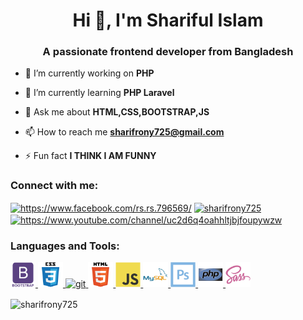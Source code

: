 <h1 align="center">Hi 👋, I'm Shariful Islam</h1>
<h3 align="center">A passionate frontend developer from Bangladesh</h3>

- 🔭 I’m currently working on **PHP**

- 🌱 I’m currently learning **PHP Laravel**

- 💬 Ask me about **HTML,CSS,BOOTSTRAP,JS**

- 📫 How to reach me **sharifrony725@gmail.com**

- ⚡ Fun fact **I THINK I AM FUNNY**

<h3 align="left">Connect with me:</h3>
<p align="left">
<a href="https://fb.com/https://www.facebook.com/rs.rs.796569/" target="blank"><img align="center" src="https://cdn.jsdelivr.net/npm/simple-icons@3.0.1/icons/facebook.svg" alt="https://www.facebook.com/rs.rs.796569/" height="30" width="40" /></a>
<a href="https://instagram.com/sharifrony725" target="blank"><img align="center" src="https://cdn.jsdelivr.net/npm/simple-icons@3.0.1/icons/instagram.svg" alt="sharifrony725" height="30" width="40" /></a>
<a href="https://www.youtube.com/c/https://www.youtube.com/channel/uc2d6q4oahhltjbjfoupywzw" target="blank"><img align="center" src="https://cdn.jsdelivr.net/npm/simple-icons@3.0.1/icons/youtube.svg" alt="https://www.youtube.com/channel/uc2d6q4oahhltjbjfoupywzw" height="30" width="40" /></a>
</p>

<h3 align="left">Languages and Tools:</h3>
<p align="left"> <a href="https://getbootstrap.com" target="_blank"> <img src="https://raw.githubusercontent.com/devicons/devicon/master/icons/bootstrap/bootstrap-plain-wordmark.svg" alt="bootstrap" width="40" height="40"/> </a> <a href="https://www.w3schools.com/css/" target="_blank"> <img src="https://raw.githubusercontent.com/devicons/devicon/master/icons/css3/css3-original-wordmark.svg" alt="css3" width="40" height="40"/> </a> <a href="https://git-scm.com/" target="_blank"> <img src="https://www.vectorlogo.zone/logos/git-scm/git-scm-icon.svg" alt="git" width="40" height="40"/> </a> <a href="https://www.w3.org/html/" target="_blank"> <img src="https://raw.githubusercontent.com/devicons/devicon/master/icons/html5/html5-original-wordmark.svg" alt="html5" width="40" height="40"/> </a> <a href="https://developer.mozilla.org/en-US/docs/Web/JavaScript" target="_blank"> <img src="https://raw.githubusercontent.com/devicons/devicon/master/icons/javascript/javascript-original.svg" alt="javascript" width="40" height="40"/> </a> <a href="https://www.mysql.com/" target="_blank"> <img src="https://raw.githubusercontent.com/devicons/devicon/master/icons/mysql/mysql-original-wordmark.svg" alt="mysql" width="40" height="40"/> </a> <a href="https://www.photoshop.com/en" target="_blank"> <img src="https://raw.githubusercontent.com/devicons/devicon/master/icons/photoshop/photoshop-line.svg" alt="photoshop" width="40" height="40"/> </a> <a href="https://www.php.net" target="_blank"> <img src="https://raw.githubusercontent.com/devicons/devicon/master/icons/php/php-original.svg" alt="php" width="40" height="40"/> </a> <a href="https://sass-lang.com" target="_blank"> <img src="https://raw.githubusercontent.com/devicons/devicon/master/icons/sass/sass-original.svg" alt="sass" width="40" height="40"/> </a> </p>

<p><img align="center" src="https://github-readme-stats.vercel.app/api/top-langs?username=sharifrony725&show_icons=true&locale=en&layout=compact" alt="sharifrony725" /></p>
